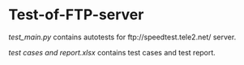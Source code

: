 # Test-of-FTP-server
<p><i>test_main.py</i> contains autotests for ftp://speedtest.tele2.net/ server.</p>
<p><i>test cases and report.xlsx</i> contains test cases and test report.</p>
